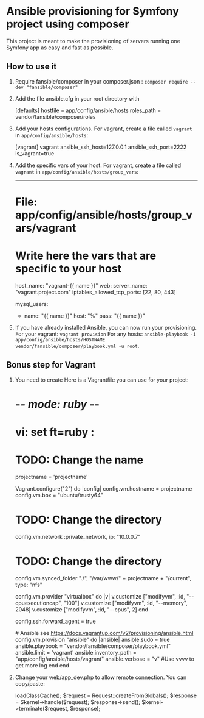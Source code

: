# Ansible provisioning for Symfony project using composer
This project is meant to make the provisioning of servers running one Symfony app as easy and fast as possible.

## How to use it

1) Require fansible/composer in your composer.json : `composer require --dev "fansible/composer"`

2) Add the file ansible.cfg in your root directory with

    [defaults]
    hostfile = app/config/ansible/hosts
    roles_path = vendor/fansible/composer/roles

3) Add your hosts configurations. For vagrant, create a file called `vagrant` in `app/config/ansible/hosts`:
    
    [vagrant]
    vagrant ansible_ssh_host=127.0.0.1 ansible_ssh_port=2222 is_vagrant=true

4) Add the specific vars of your host. For vagrant, create a file called `vagrant` in `app/config/ansible/hosts/group_vars`:

    ---
    # File: app/config/ansible/hosts/group_vars/vagrant

    # Write here the vars that are specific to your host
    host_name: "vagrant-{{ name }}"
    web:
        server_name: "vagrant.project.com"
    iptables_allowed_tcp_ports: [22, 80, 443]

    mysql_users:
      - name: "{{ name }}"
        host: "%"
        pass: "{{ name }}"

5) If you have already installed Ansible, you can now run your provisioning.
For your vagrant: `vagrant provision`
For any hosts: `ansible-playbook -i app/config/ansible/hosts/HOSTNAME vendor/fansible/composer/playbook.yml -u root`.

## Bonus step for Vagrant

1) You need to create Here is a Vagrantfile you can use for your project:

    # -*- mode: ruby -*-
    # vi: set ft=ruby :

    # TODO: Change the name
    projectname = 'projectname'

    Vagrant.configure("2") do |config|
      config.vm.hostname = projectname
      config.vm.box = "ubuntu/trusty64"
    # TODO: Change the directory
      config.vm.network :private_network, ip: "10.0.0.7"

    # TODO: Change the directory
     config.vm.synced_folder "./", "/var/www/" + projectname + "/current", type: "nfs"

      config.vm.provider "virtualbox" do |v|
        v.customize ["modifyvm", :id, "--cpuexecutioncap", "100"]
        v.customize ["modifyvm", :id, "--memory", 2048]
        v.customize ["modifyvm", :id, "--cpus", 2]
      end

      config.ssh.forward_agent = true

      # Ansible see https://docs.vagrantup.com/v2/provisioning/ansible.html
      config.vm.provision "ansible" do |ansible|
        ansible.sudo = true
        ansible.playbook = "vendor/fansible/composer/playbook.yml"
        ansible.limit = 'vagrant'
        ansible.inventory_path = "app/config/ansible/hosts/vagrant"
        ansible.verbose = "v" #Use vvvv to get more log
      end
    end

2) Change your web/app_dev.php to allow remote connection. You can copy/paste:

    <?php

    use Symfony\Component\HttpFoundation\Request;
    use Symfony\Component\Debug\Debug;

    $loader = require_once __DIR__.'/../app/bootstrap.php.cache';
    Debug::enable();

    require_once __DIR__.'/../app/AppKernel.php';

    $kernel = new AppKernel('dev', true);
    $kernel->loadClassCache();
    $request = Request::createFromGlobals();
    $response = $kernel->handle($request);
    $response->send();
    $kernel->terminate($request, $response);
